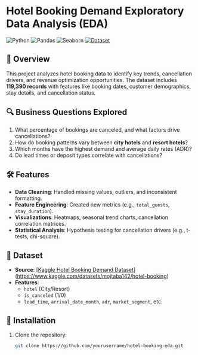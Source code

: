 # Hotel Booking Demand Exploratory Data Analysis (EDA)

![Python](https://img.shields.io/badge/Python-3.9%2B-blue)
![Pandas](https://img.shields.io/badge/Pandas-1.3-red)
![Seaborn](https://img.shields.io/badge/Seaborn-0.11-green)
[![Dataset](https://img.shields.io/badge/Dataset-Kaggle-orange)](https://www.kaggle.com/datasets/example-hotel-bookings)

## 📖 Overview
This project analyzes hotel booking data to identify key trends, cancellation drivers, and revenue optimization opportunities. The dataset includes **119,390 records** with features like booking dates, customer demographics, stay details, and cancellation status.

## 🔍 Business Questions Explored
1. What percentage of bookings are canceled, and what factors drive cancellations?
2. How do booking patterns vary between **city hotels** and **resort hotels**?
3. Which months have the highest demand and average daily rates (ADR)?
4. Do lead times or deposit types correlate with cancellations?

## 🛠️ Features
- **Data Cleaning**: Handled missing values, outliers, and inconsistent formatting.
- **Feature Engineering**: Created new metrics (e.g., `total_guests`, `stay_duration`).
- **Visualizations**: Heatmaps, seasonal trend charts, cancellation correlation matrices.
- **Statistical Analysis**: Hypothesis testing for cancellation drivers (e.g., t-tests, chi-square).

## 📂 Dataset
- **Source**: [[Kaggle Hotel Booking Demand Dataset](https://www.kaggle.com/datasets/example-hotel-bookings)](https://www.kaggle.com/datasets/mojtaba142/hotel-booking)
- **Features**:
  - `hotel` (City/Resort)
  - `is_canceled` (1/0)
  - `lead_time`, `arrival_date_month`, `adr`, `market_segment`, etc.

## 🚀 Installation
1. Clone the repository:
   ```bash
   git clone https://github.com/yourusername/hotel-booking-eda.git
